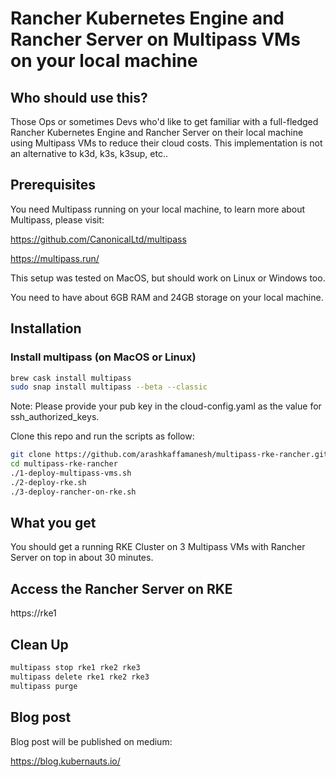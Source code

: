 # Rancher Kubernetes Engine and Rancher Server on Multipass VMs on your local machine

## Who should use this?

Those Ops or sometimes Devs who'd like to get familiar with a full-fledged Rancher Kubernetes Engine and Rancher Server on their local machine using Multipass VMs to reduce their cloud costs. This implementation is not an alternative to k3d, k3s, k3sup, etc..

## Prerequisites

You need Multipass running on your local machine, to learn more about Multipass, please visit:

https://github.com/CanonicalLtd/multipass

https://multipass.run/

This setup was tested on MacOS, but should work on Linux or Windows too.

You need to have about 6GB RAM and 24GB storage on your local machine.

## Installation

### Install multipass (on MacOS or Linux)

```bash
brew cask install multipass
sudo snap install multipass --beta --classic
```

Note: Please provide your pub key in the cloud-config.yaml as the value for ssh_authorized_keys.

Clone this repo and run the scripts as follow:

```bash
git clone https://github.com/arashkaffamanesh/multipass-rke-rancher.git
cd multipass-rke-rancher
./1-deploy-multipass-vms.sh
./2-deploy-rke.sh
./3-deploy-rancher-on-rke.sh
```

## What you get

You should get a running RKE Cluster on 3 Multipass VMs with Rancher Server on top in about 30 minutes.

## Access the Rancher Server on RKE

https://rke1

## Clean Up

```bash
multipass stop rke1 rke2 rke3
multipass delete rke1 rke2 rke3
multipass purge
```

## Blog post

Blog post will be published on medium:

https://blog.kubernauts.io/


